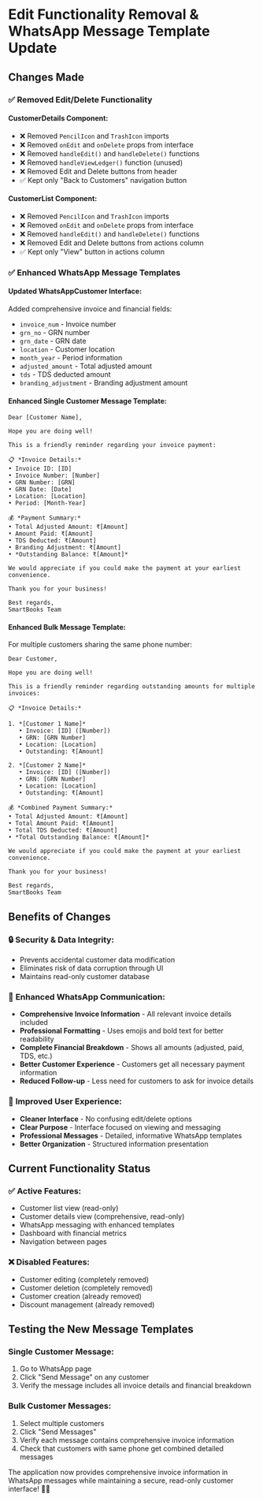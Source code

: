 # Edit Functionality Removal & WhatsApp Message Template Update

## Changes Made

### ✅ **Removed Edit/Delete Functionality**

#### **CustomerDetails Component:**
- ❌ Removed `PencilIcon` and `TrashIcon` imports
- ❌ Removed `onEdit` and `onDelete` props from interface
- ❌ Removed `handleEdit()` and `handleDelete()` functions
- ❌ Removed `handleViewLedger()` function (unused)
- ❌ Removed Edit and Delete buttons from header
- ✅ Kept only "Back to Customers" navigation button

#### **CustomerList Component:**
- ❌ Removed `PencilIcon` and `TrashIcon` imports
- ❌ Removed `onEdit` and `onDelete` props from interface
- ❌ Removed `handleEdit()` and `handleDelete()` functions
- ❌ Removed Edit and Delete buttons from actions column
- ✅ Kept only "View" button in actions column

### ✅ **Enhanced WhatsApp Message Templates**

#### **Updated WhatsAppCustomer Interface:**
Added comprehensive invoice and financial fields:
- `invoice_num` - Invoice number
- `grn_no` - GRN number
- `grn_date` - GRN date
- `location` - Customer location
- `month_year` - Period information
- `adjusted_amount` - Total adjusted amount
- `tds` - TDS deducted amount
- `branding_adjustment` - Branding adjustment amount

#### **Enhanced Single Customer Message Template:**
```
Dear [Customer Name],

Hope you are doing well! 

This is a friendly reminder regarding your invoice payment:

📋 *Invoice Details:*
• Invoice ID: [ID]
• Invoice Number: [Number]
• GRN Number: [GRN]
• GRN Date: [Date]
• Location: [Location]
• Period: [Month-Year]

💰 *Payment Summary:*
• Total Adjusted Amount: ₹[Amount]
• Amount Paid: ₹[Amount]
• TDS Deducted: ₹[Amount]
• Branding Adjustment: ₹[Amount]
• *Outstanding Balance: ₹[Amount]*

We would appreciate if you could make the payment at your earliest convenience.

Thank you for your business!

Best regards,
SmartBooks Team
```

#### **Enhanced Bulk Message Template:**
For multiple customers sharing the same phone number:
```
Dear Customer,

Hope you are doing well! 

This is a friendly reminder regarding outstanding amounts for multiple invoices:

📋 *Invoice Details:*

1. *[Customer 1 Name]*
   • Invoice: [ID] ([Number])
   • GRN: [GRN Number]
   • Location: [Location]
   • Outstanding: ₹[Amount]

2. *[Customer 2 Name]*
   • Invoice: [ID] ([Number])
   • GRN: [GRN Number]
   • Location: [Location]
   • Outstanding: ₹[Amount]

💰 *Combined Payment Summary:*
• Total Adjusted Amount: ₹[Amount]
• Total Amount Paid: ₹[Amount]
• Total TDS Deducted: ₹[Amount]
• *Total Outstanding Balance: ₹[Amount]*

We would appreciate if you could make the payment at your earliest convenience.

Thank you for your business!

Best regards,
SmartBooks Team
```

## Benefits of Changes

### 🔒 **Security & Data Integrity:**
- Prevents accidental customer data modification
- Eliminates risk of data corruption through UI
- Maintains read-only customer database

### 📱 **Enhanced WhatsApp Communication:**
- **Comprehensive Invoice Information** - All relevant invoice details included
- **Professional Formatting** - Uses emojis and bold text for better readability
- **Complete Financial Breakdown** - Shows all amounts (adjusted, paid, TDS, etc.)
- **Better Customer Experience** - Customers get all necessary payment information
- **Reduced Follow-up** - Less need for customers to ask for invoice details

### 🎯 **Improved User Experience:**
- **Cleaner Interface** - No confusing edit/delete options
- **Clear Purpose** - Interface focused on viewing and messaging
- **Professional Messages** - Detailed, informative WhatsApp templates
- **Better Organization** - Structured information presentation

## Current Functionality Status

### ✅ **Active Features:**
- Customer list view (read-only)
- Customer details view (comprehensive, read-only)
- WhatsApp messaging with enhanced templates
- Dashboard with financial metrics
- Navigation between pages

### ❌ **Disabled Features:**
- Customer editing (completely removed)
- Customer deletion (completely removed)
- Customer creation (already removed)
- Discount management (already removed)

## Testing the New Message Templates

### **Single Customer Message:**
1. Go to WhatsApp page
2. Click "Send Message" on any customer
3. Verify the message includes all invoice details and financial breakdown

### **Bulk Customer Messages:**
1. Select multiple customers
2. Click "Send Messages" 
3. Verify each message contains comprehensive invoice information
4. Check that customers with same phone get combined detailed messages

The application now provides comprehensive invoice information in WhatsApp messages while maintaining a secure, read-only customer interface! 🚀📱